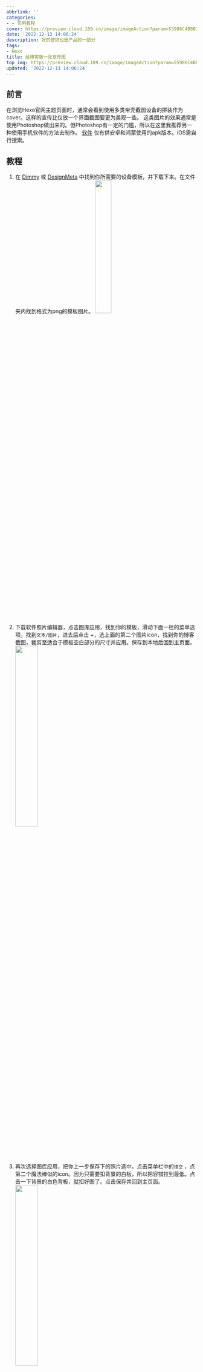 ```yaml
---
abbrlink: ''
categories:
- - 实用教程
cover: https://preview.cloud.189.cn/image/imageAction?param=55986C4B8B35995F83AA60C5FF088D65B31F50FBCB90D8E997B94564A6D1D6CBBE59CB7DA8CB8D7CA556CDFBEA829C72CC835ADD731E8EA0E0E79BBC5E5E36987B9418FB220D63CBD83CB0FBCF641E1909DD1364A2B47A7AFD0890F6996BE9B40256A5B18358930B8790E72A9C5C061E
date: '2022-12-13 14:06:24'
description: 好的营销也是产品的一部分
tags:
- Hexo
title: 给博客做一张宣传图
top_img: https://preview.cloud.189.cn/image/imageAction?param=55986C4B8B35995F83AA60C5FF088D65B31F50FBCB90D8E997B94564A6D1D6CBBE59CB7DA8CB8D7CA556CDFBEA829C72CC835ADD731E8EA0E0E79BBC5E5E36987B9418FB220D63CBD83CB0FBCF641E1909DD1364A2B47A7AFD0890F6996BE9B40256A5B18358930B8790E72A9C5C061E
updated: '2022-12-13 14:06:24'
---
```

## 前言

在浏览Hexo官网主题页面时，通常会看到使用多类带壳截图设备的拼装作为cover。这样的宣传比仅放一个界面截图要更为美观一些。
这类图片的效果通常是使用Photoshop做出来的。但Photoshop有一定的门槛，所以在这里我推荐另一种使用手机软件的方法去制作。
[软件](https://wwkv.lanzoue.com/iEcXf0ikdn2h) 仅有供安卓和鸿蒙使用的apk版本。iOS需自行搜索。

## 教程

1. 在 [Dimmy](https://dimmy.club/) 或 [DesignMeta](https://design.facebook.com/toolsandresources/devices/#filters) 中找到你所需要的设备模板，并下载下来。在文件夹内找到格式为png的模板图片。
   <img src="https://preview.cloud.189.cn/image/imageAction?param=834B60DF592C2E7FC6E91601A91E833D0794C0993CEEAC512850A6CC71B3D8383C08CE2C4DC983DB27A82F47FB17662DD10FB5989BF509B2332ACC6927E0AEF415FC485168A216F3500C3ABD23094230F431A21195848F05CEEFA391C44E2EDEA613F29F20436A7A6FBFAC7A91859834" width="30%" />
2. 下载软件照片编辑器，点击图库应用，找到你的模板，滑动下面一栏的菜单选项，找到`文本/图片`，进去后点击 +，选上面的第二个图片icon，找到你的博客截图，裁剪至适合于模板空白部分的尺寸并应用。保存到本地后回到主页面。
   <img src="https://preview.cloud.189.cn/image/imageAction?param=E2E0E47C39A5C0B2431BF8B60385D204902174E8222C7B2E2C64D06E5DA276CA636D43B7B980B489A765B10216212FB52293946D6F6661219F433AC991756357E08FA4588B9DA4D3685164E60FD938CA7B431D5B36DFE3F1E1FF82605FD6095D3F718A1201E204DFBA28190E65B1B8A1" width="35%" />
3. 再次选择图库应用，把你上一步保存下的照片选中。点击菜单栏中的`镂空` ，点第二个魔法棒似的icon。因为只需要扣背景的白板，所以把容错拉到最低。点击一下背景的白色背板，就扣好图了。点击保存并回到主页面。
   <img src="https://preview.cloud.189.cn/image/imageAction?param=EB8F44BA6E806593F8BBB12C194CF3BB27630FAAFF61CFC1489C334C371FDCBF8D8BC587234E7CB3C5A4BFB400190F4C9970D5B7341F99A3C652F88A22E28084B37D6B3D2F0363A6DCF06B5BA50BB33D9EC713984A445AA6770446F2D07C8E66B4DD465FA5BE0A43D0ED61B1DAF5CF42" width="35%" />
4. 还是图库应用。选择一张背景图片，这里用纯白的代替，你可以自由发挥。点击菜单选项的 文本/图片 。把第三步扣好的图选中并调整位置。这就算完成了！

**重复上述步骤，选取不同的模板进行搭配，并调整图层，就可以制作一张美观的宣传图了。**
<img src="https://preview.cloud.189.cn/image/imageAction?param=5799C0CA6588CD9E4338DCE36457461BD127FBE597FC9AE11BCA4D2EB43EB6764E23D273AA16BB6EFE9CA25D66FED75440EAB0A7308F10D9652564C8AAFB5116D49FC8820DDC58C44DA82A0B59B74A3D44A3F6ABC065A035DBADBA963C13F915642231A70E1B7D6824DE70C71CF13F05" width="90%" />

